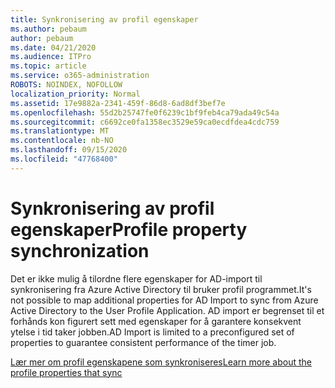 ```yaml
---
title: Synkronisering av profil egenskaper
ms.author: pebaum
author: pebaum
ms.date: 04/21/2020
ms.audience: ITPro
ms.topic: article
ms.service: o365-administration
ROBOTS: NOINDEX, NOFOLLOW
localization_priority: Normal
ms.assetid: 17e9882a-2341-459f-86d8-6ad8df3bef7e
ms.openlocfilehash: 55d2b25747fe0f6239c1bf9feb4ca79ada49c54a
ms.sourcegitcommit: c6692ce0fa1358ec3529e59ca0ecdfdea4cdc759
ms.translationtype: MT
ms.contentlocale: nb-NO
ms.lasthandoff: 09/15/2020
ms.locfileid: "47768400"
---
```

# <a name="profile-property-synchronization"></a><span data-ttu-id="cf1d3-102">Synkronisering av profil egenskaper</span><span class="sxs-lookup"><span data-stu-id="cf1d3-102">Profile property synchronization</span></span>

<span data-ttu-id="cf1d3-103">Det er ikke mulig å tilordne flere egenskaper for AD-import til synkronisering fra Azure Active Directory til bruker profil programmet.</span><span class="sxs-lookup"><span data-stu-id="cf1d3-103">It's not possible to map additional properties for AD Import to sync from Azure Active Directory to the User Profile Application.</span></span> <span data-ttu-id="cf1d3-104">AD import er begrenset til et forhånds kon figurert sett med egenskaper for å garantere konsekvent ytelse i tid taker jobben.</span><span class="sxs-lookup"><span data-stu-id="cf1d3-104">AD Import is limited to a preconfigured set of properties to guarantee consistent performance of the timer job.</span></span>
  
[<span data-ttu-id="cf1d3-105">Lær mer om profil egenskapene som synkroniseres</span><span class="sxs-lookup"><span data-stu-id="cf1d3-105">Learn more about the profile properties that sync</span></span>](https://go.microsoft.com/fwlink/?linkid=875671)
  

